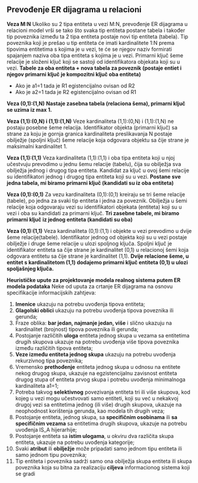 ## **Prevođenje ER dijagrama u relacioni**

**Veza M:N**
Ukoliko su 2 tipa entiteta u vezi M:N, prevođenje ER dijagrama u relacioni model vrši se tako što svaka tip entiteta postane tabela i također tip poveznika između ta 2 tipa entiteta postaje novi tip entiteta (tabela). Tip poveznika koji je prešao u tip entiteta će imati kardinalitete 1:N prema tipovima entitetima s kojima je u vezi, te će se njegov naziv formirati spajanjem naziva oba tipa entiteta s kojima je u vezi. Primarni ključ šeme relacije je složeni ključ koji se sastoji od identifikatora objekata koji su u vezi.
**Tabele za oba entiteta + nova tabela za poveznik (postaje entiet i njegov primarni ključ je kompozitni ključ oba entiteta)**

- Ako je a1=1 tada je R1 egistencijalno ovisan od R2
- Ako je a2=1 tada je R2 egistencijalno ovisan od R1

**Veza (0,1):(1,N)**
**Nastaje zasebna tabela (relaciona šema), primarni ključ se uzima iz max 1.** 

**Veza (1,1):(0,N) i (1,1):(1,N)**
Veze kardinaliteta (1,1):(0,N) i (1,1):(1,N) ne postaju posebne šeme relacija. Identifikator objekta (primarni ključ) sa strane za koju je gornja granica kardinaliteta preslikavanja N postaje obilježje (spoljni ključ) šeme relacije koja odgovara objektu sa čije strane je maksimalni kardinalitet 1. 

**Veza (1,1):(1,1)**
Veza kardinaliteta (1,1):(1,1) i oba tipa entiteta koji u njoj učestvuju prevodimo u jednu šemu relacije (tabelu), čija su obilježja sva obilježja jednog i drugog tipa entiteta. Kandidat za ključ u ovoj šemi relacije su identifikatori jednog i drugog tipa entiteta koji su u vezi. 
**Postane sve jedna tabela, mi biramo primarni ključ (kandidati su iz oba entiteta)**

**Veza (0,1):(0,1)**
Za vezu kardinaliteta (0,1):(0,1) kreiraju se tri šeme relacije (tabele), po jedna za svaki tip entiteta i jedna za poveznik. Obilježja u šemi relacije koja odgovaraju vezi su identifikatori objekata (entiteta) koji su u vezi i oba su kandidati za primarni ključ.
**Tri zasebne tabele, mi biramo primarni ključ iz jednog entiteta (kandidati su oba)**

**Veza (0,1):(1,1)**
Veza kardinaliteta (0,1):(1,1) i objekte u vezi prevodimo u dvije šeme relacije(tabele). Identifikator jednog od objekta koji su u vezi postaje obilježje i druge šeme relacije u ulozi spoljnog ključa. Spoljni ključ je identifikator entiteta sa čije strane je kardinalitet (0,1) u relacionoj šemi koja odgovara entitetu sa čije strane je kardinalitet (1,1). 
**Dvije relacione šeme, u entitet s kardinalitetom (1,1) dodajemo primarni ključ entiteta (0,1) u ulozi spoljašnjeg ključa.**


**Heurističke upute za projektovanje modela realnog sistema putem ER modela podataka**
Neke od uputa za crtanje ER dijagrama na osnovu specifikacije informacijskih zahtjeva:

1. **Imenice** ukazuju na potrebu uvođenja tipova entiteta;
2. **Glagolski oblici** ukazuju na potrebu uvođenja tipova poveznika ili gerunda;
3. Fraze oblika: **bar jedan, najmanje jedan, više** i slično ukazuju na kardinalitet (brojnost) tipova poveznika ili gerunda;
4. Postojanje različitih **uloga** entiteta jednog skupa u vezama sa entitetima drugih skupova ukazuje na potrebu uvođenja više tipova poveznika između različitih tipova entiteta;
5. **Veze između entiteta jednog skupa** ukazuju na potrebu uvođenja rekurzivnog tipa poveznika;
6. Vremensko **prethođenje** entiteta jednog skupa u odnosu na entitete nekog drugog skupa, ukazuje na egzistencijalnu zavisnost entiteta drugog stupa of entiteta prvog skupa i potrebu uvođenja minimalnoga kardinaliteta a1=1;
7. Potreba takvog **selektivnog** povezivanja entiteta tri ili više skupova, kod kojeg u vezi mogu učestvovati samo entiteti, koji su već u nekakvoj drugoj vezi sa entitetima jednog (ili više) drugih skupova, ukazuje na neophodnost korištenja gerunda, kao modela tih drugih veza;
8. Postojanje entiteta, jednog skupa, sa **specifičnim osobinama** ili **sa specifičnim vezama** sa entitetima drugih skupova, ukazuje na potrebu uvođenja IS_A hijerarhije;
9. Postojanje entiteta sa **istim ulogama**, u okviru dva različita skupa entiteta, ukazuje na potrebu uvođenja kategorije;
10. Svaki **atribut** ili **obilježje** može pripadati samo jednom tipu entiteta ili samo jednom tipu poveznika;
11. Tip entiteta i poveznika sadrži samo ona obilježja skupa entiteta ili skupa poveznika koja su bitna za realizaciju **ciljeva** informacionog sistema koji se gradi